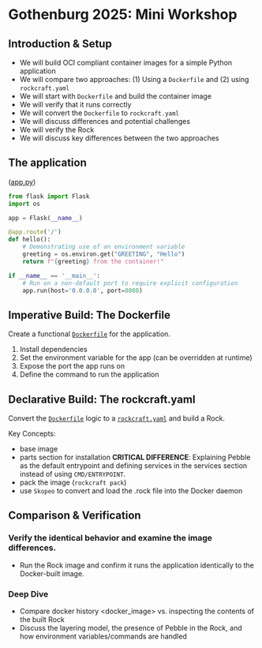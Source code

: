 # Gothenburg 2025: Mini Workshop

## Introduction & Setup

- We will build OCI compliant container images for a simple Python application
- We will compare two approaches: (1) Using a `Dockerfile` and (2) using `rockcraft.yaml`
- We will start with `Dockerfile` and build the container image
- We will verify that it runs correctly
- We will convert the `Dockerfile` to `rockcraft.yaml`
- We will discuss differences and potential challenges
- We will verify the Rock
- We will discuss key differences between the two approaches

## The application

([app.py](app.py))

```python
from flask import Flask
import os

app = Flask(__name__)

@app.route('/')
def hello():
    # Demonstrating use of an environment variable
    greeting = os.environ.get("GREETING", "Hello")
    return f"{greeting} from the container!"

if __name__ == '__main__':
    # Run on a non-default port to require explicit configuration
    app.run(host='0.0.0.0', port=8080)
```

## Imperative Build: The Dockerfile

Create a functional [`Dockerfile`](Dockerfile) for the application.

1. Install dependencies
2. Set the environment variable for the app (can be overridden at runtime)
3. Expose the port the app runs on
4. Define the command to run the application

## Declarative Build: The rockcraft.yaml

Convert the [`Dockerfile`](Dockerfile) logic to a [`rockcraft.yaml`](rockcraft.yaml) and build a Rock.

Key Concepts:

- base image
- parts section for installation
  **CRITICAL DIFFERENCE**: Explaining Pebble as the default entrypoint and defining services in the services section instead of using `CMD/ENTRYPOINT`.
- pack the image (`rockcraft pack`)
- use `Skopeo` to convert and load the .rock file into the Docker daemon

## Comparison & Verification

### Verify the identical behavior and examine the image differences.

- Run the Rock image and confirm it runs the application identically to the Docker-built image.

### Deep Dive

- Compare docker history <docker_image> vs. inspecting the contents of the built Rock
- Discuss the layering model, the presence of Pebble in the Rock, and how environment variables/commands are handled
